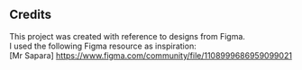 ## Credits
This project was created with reference to designs from Figma.  
I used the following Figma resource as inspiration:  
[Mr Sapara] https://www.figma.com/community/file/1108999686959099021